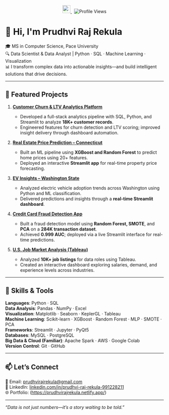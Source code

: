 <div align="center">
  <a href="https://www.linkedin.com/in/prudhvi-raj-rekula-991228211/" target="_blank">
    <img src="https://img.shields.io/badge/LinkedIn-Prudhvi%20Raj%20Rekula-0077B5?style=for-the-badge&logo=linkedin&logoColor=white" height="25" />
  </a>
  &nbsp;
  <img src="https://visitor-badge.laobi.icu/badge?page_id=Prudhvirajrekula.Prudhvirajrekula&left_text=Visitors" alt="Profile Views" />
</div>

# 👋 Hi, I'm Prudhvi Raj Rekula

🎓 MS in Computer Science, Pace University  
🔍 Data Scientist & Data Analyst | Python · SQL · Machine Learning · Visualization  
📊 I transform complex data into actionable insights—and build intelligent solutions that drive decisions.

---

## 🚀 Featured Projects

1. **[Customer Churn & LTV Analytics Platform](https://github.com/Prudhvirajrekula/customer-churn-ltv-analytics-platform)**  
   - Developed a full-stack analytics pipeline with SQL, Python, and Streamlit to analyze **18K+ customer records**.  
   - Engineered features for churn detection and LTV scoring; improved insight delivery through dashboard automation.

2. **[Real Estate Price Prediction – Connecticut](https://github.com/Prudhvirajrekula/Real-Estate-Price-Prediction-Connecticut)**  
   - Built an ML pipeline using **XGBoost and Random Forest** to predict home prices using 20+ features.  
   - Deployed an interactive **Streamlit app** for real-time property price forecasting.

3. **[EV Insights – Washington State](https://github.com/Prudhvirajrekula/EV-Insights-WA-Streamlit-App)**  
   - Analyzed electric vehicle adoption trends across Washington using Python and ML classification.  
   - Delivered predictions and insights through a **real-time Streamlit dashboard**.

4. **[Credit Card Fraud Detection App](https://github.com/Prudhvirajrekula/Creditcard-Fraud-Detection-App)**  
   - Built a fraud detection model using **Random Forest, SMOTE**, and **PCA** on a **284K transaction dataset**.  
   - Achieved **0.999 AUC**; deployed via a live Streamlit interface for real-time predictions.

5. **[U.S. Job Market Analysis (Tableau)](https://github.com/Prudhvirajrekula/USA-Job-Market-Analysis)**  
   - Analyzed **10K+ job listings** for data roles using Tableau.  
   - Created an interactive dashboard exploring salaries, demand, and experience levels across industries.

---

## 🧰 Skills & Tools

**Languages**: Python · SQL  
**Data Analysis**: Pandas · NumPy · Excel  
**Visualization**: Matplotlib · Seaborn · KeplerGL · Tableau  
**Machine Learning**: Scikit-learn · XGBoost · Random Forest · MLP · SMOTE · PCA  
**Frameworks**: Streamlit · Jupyter · PyQt5  
**Databases**: MySQL · PostgreSQL  
**Big Data & Cloud (Familiar)**: Apache Spark · AWS · Google Colab  
**Version Control**: Git · GitHub

---

## 📫 Let’s Connect

📧 Email: prudhvirajrekula@gmail.com  
🔗 LinkedIn: [linkedin.com/in/prudhvi-raj-rekula-991228211](https://www.linkedin.com/in/prudhvi-raj-rekula-991228211/)  
🌐 Portfolio: (https://prudhvirajrekula.netlify.app/)

---

_“Data is not just numbers—it’s a story waiting to be told.”_
